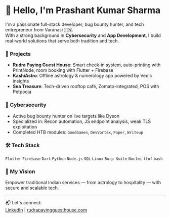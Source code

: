 # 👋 Hello, I'm Prashant Kumar Sharma

I'm a passionate full-stack developer, bug bounty hunter, and tech entrepreneur from Varanasi 🇮🇳.  
With a strong background in **Cybersecurity** and **App Development**, I build real-world solutions that serve both tradition and tech.

### 💼 Projects
- **Rudra Paying Guest House**: Smart check-in system, auto-printing with PrintNode, room booking with Flutter + Firebase
- **KashiAstro**: Offline astrology & numerology app powered by Vedic insights
- **Sea Treasure**: Tech-driven rooftop café, Zomato-integrated, POS with Petpooja

### 🔐 Cybersecurity
- Active bug bounty hunter on live targets like Dyson  
- Specialized in: Recon automation, JS endpoint analysis, weak TLS exploitation  
- Completed HTB modules: `GoodGames`, `DevVortex`, `Paper`, `Writeup`

### 🛠️ Tech Stack
`Flutter` `Firebase` `Dart` `Python` `Node.js` `SQL` `Linux` `Burp Suite` `Nuclei` `ffuf` `bash`

### 🔮 My Vision
Empower traditional Indian services — from astrology to hospitality — with secure and scalable tech.

---

📬 Let's connect:  
[LinkedIn](https://linkedin.com/in/prashant11nov) | [rudrapayingguesthouse.com](https://www.rudrapayingguesthouse.com)  
